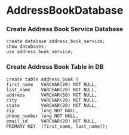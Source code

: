 # AddressBookDatabase

### Create Address Book Service Database
```
create database address_book_service;
show databases;
use address_book_service;
```

### Create Address Book Table in DB
```
create table address_book (
first_name   VARCHAR(20) NOT NULL,
last_name    VARCHAR(20) NOT NULL,
address      VARCHAR(50) NOT NULL,
city         VARCHAR(20) NOT NULL,
state        VARCHAR(20) NOT NULL,
zip          long NOT NULL,
phone_number long NOT NULL,
email_id     VARCHAR(20) NOT NULL,
PRIMARY KEY  (first_name, last_name));
```

